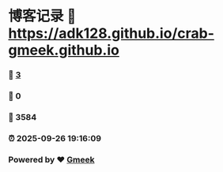 # 博客记录 :link: https://adk128.github.io/crab-gmeek.github.io 
### :page_facing_up: [3](https://adk128.github.io/crab-gmeek.github.io/tag.html) 
### :speech_balloon: 0 
### :hibiscus: 3584 
### :alarm_clock: 2025-09-26 19:16:09 
### Powered by :heart: [Gmeek](https://github.com/Meekdai/Gmeek)
